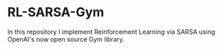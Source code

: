 # RL-SARSA-Gym
In this repository I implement Reinforcement Learning via SARSA using OpenAI's now open source Gym library.
